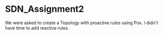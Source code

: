 # SDN_Assignment2
We were asked to create a Topology with proactive rules using Pox. I didn't have time to add reactive rules. 
